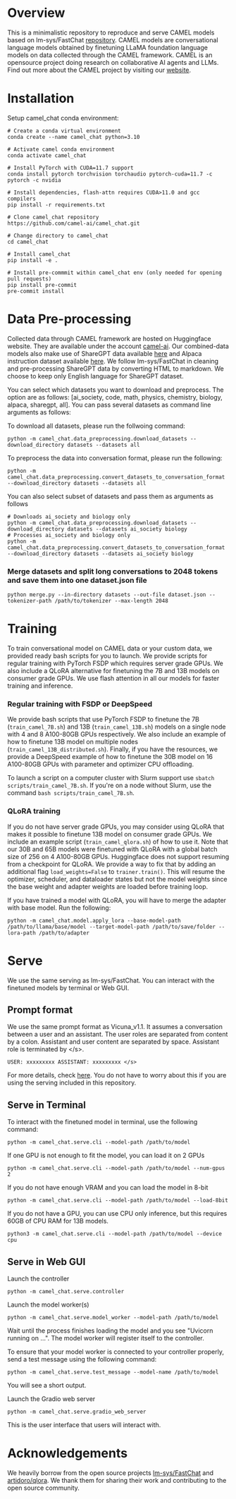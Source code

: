 # Overview
This is a minimalistic repository to reproduce and serve CAMEL models based on lm-sys/FastChat [repository](https://github.com/lm-sys/FastChat). CAMEL models are conversational language models obtained by finetuning LLaMA foundation language models on data collected through the CAMEL framework. CAMEL is an opensource project doing research on collaborative AI agents and LLMs. Find out more about the CAMEL project by visiting our [website](https://www.camel-ai.org/).

# Installation
Setup camel_chat conda environment:
```
# Create a conda virtual environment
conda create --name camel_chat python=3.10

# Activate camel conda environment
conda activate camel_chat

# Install PyTorch with CUDA=11.7 support
conda install pytorch torchvision torchaudio pytorch-cuda=11.7 -c pytorch -c nvidia

# Install dependencies, flash-attn requires CUDA>11.0 and gcc compilers
pip install -r requirements.txt

# Clone camel_chat repository
https://github.com/camel-ai/camel_chat.git

# Change directory to camel_chat
cd camel_chat

# Install camel_chat
pip install -e .

# Install pre-commmit within camel_chat env (only needed for opening pull requests)
pip install pre-commit
pre-commit install
```
# Data Pre-processing
Collected data through CAMEL framework are hosted on Huggingface website. They are available under the account [camel-ai](https://huggingface.co/camel-ai). Our combined-data models also make use of ShareGPT data available [here](https://huggingface.co/datasets/anon8231489123/ShareGPT_Vicuna_unfiltered/tree/main/HTML_cleaned_raw_dataset) and Alpaca instruction dataset available [here](https://github.com/tatsu-lab/stanford_alpaca/blob/761dc5bfbdeeffa89b8bff5d038781a4055f796a/alpaca_data.json). We follow lm-sys/FastChat in cleaning and pre-processing ShareGPT data by converting HTML to markdown. We choose to keep only English language for ShareGPT dataset.

You can select which datasets you want to download and preprocess. The option are as follows: [ai_society, code, math, physics, chemistry, biology, alpaca, sharegpt, all]. You can pass several datasets as command line arguments as follows:

To download all datasets, please run the follwoing command:
```
python -m camel_chat.data_preprocessing.download_datasets --download_directory datasets --datasets all
```
To preprocess the data into conversation format, please run the following:
```
python -m camel_chat.data_preprocessing.convert_datasets_to_conversation_format --download_directory datasets --datasets all
```
You can also select subset of datasets and pass them as arguments as follows
```
# Downloads ai_society and biology only
python -m camel_chat.data_preprocessing.download_datasets --download_directory datasets --datasets ai_society biology
# Processes ai_society and biology only
python -m camel_chat.data_preprocessing.convert_datasets_to_conversation_format --download_directory datasets --datasets ai_society biology
```
### Merge datasets and split long conversations to 2048 tokens and save them into one dataset.json file 
```
python merge.py --in-directory datasets --out-file dataset.json --tokenizer-path /path/to/tokenizer --max-length 2048
```
# Training
To train conversational model on CAMEL data or your custom data, we provided ready bash scripts for you to launch. We provide scripts for regular training with PyTorch FSDP which requires server grade GPUs. We also include a QLoRA alternative for finetuning the 7B and 13B models on consumer grade GPUs. We use flash attention in all our models for faster training and inference.

### Regular training with FSDP or DeepSpeed
 We provide bash scripts that use PyTorch FSDP to finetune the 7B (`train_camel_7B.sh`) and 13B (`train_camel_13B.sh`) models on a single node with 4 and 8 A100-80GB GPUs respectively. We also include an example of how to finetune 13B model on multiple nodes (`train_camel_13B_distributed.sh`). Finally, if you have the resources, we provide a DeepSpeed example of how to finetune the 30B model on 16 A100-80GB GPUs with parameter and optimizer CPU offloading.

 To launch a script on a computer cluster with Slurm support use `sbatch scripts/train_camel_7B.sh`. If you're on a node without Slurm, use the command `bash scripts/train_camel_7B.sh`.

### QLoRA training
If you do not have server grade GPUs, you may consider using QLoRA that makes it possible to finetune 13B model on consumer grade GPUs. We include an example script (`train_camel_qlora.sh`) of how to use it. Note that our 30B and 65B models were finetuned with QLoRA with a global batch size of 256 on 4 A100-80GB GPUs. Huggingface does not support resuming from a checkpoint for QLoRA. We provide a way to fix that by adding an additional flag `load_weights=False` to `trainer.train()`. This will resume the optimizer, scheduler, and dataloader states but not the model weights since the base weight and adapter weights are loaded before training loop.

If you have trained a model with QLoRA, you will have to merge the adapter with base model. Run the following:
```
python -m camel_chat.model.apply_lora --base-model-path /path/to/llama/base/model --target-model-path /path/to/save/folder --lora-path /path/to/adapter
```
# Serve
We use the same serving as lm-sys/FastChat. You can interact with the finetuned models by terminal or Web GUI.

## Prompt format
We use the same prompt format as Vicuna_v1.1. It assumes a conversation between a user and an assistant. The user roles are separated from content by a colon. Assistant and user content are separated by space. Assistant role is terminated by <\/s>.

```
USER: xxxxxxxxx ASSISTANT: xxxxxxxxx </s>
``` 
For more details, check [here](https://github.com/camel-ai/camel_chat/blob/9c889e9b964eb36963dbe9cec8a034dafc844179/camel_chat/conversation.py#L231). You do not have to worry about this if you are using the serving included in this repository.

## Serve in Terminal

To interact with the finetuned model in terminal, use the following command:
```
python -m camel_chat.serve.cli --model-path /path/to/model
``` 
If one GPU is not enough to fit the model, you can load it on 2 GPUs
```
python -m camel_chat.serve.cli --model-path /path/to/model --num-gpus 2
```
If you do not have enough VRAM and you can load the model in 8-bit
```
python -m camel_chat.serve.cli --model-path /path/to/model --load-8bit
```
If you do not have a GPU, you can use CPU only inference, but this requires 60GB of CPU RAM for 13B models.
```
python3 -m camel_chat.serve.cli --model-path /path/to/model --device cpu
```
## Serve in Web GUI
Launch the controller
```
python -m camel_chat.serve.controller
```
Launch the model worker(s)
```
python -m camel_chat.serve.model_worker --model-path /path/to/model
```
Wait until the process finishes loading the model and you see "Uvicorn running on ...". The model worker will register itself to the controller.

To ensure that your model worker is connected to your controller properly, send a test message using the following command:
```
python -m camel_chat.serve.test_message --model-name /path/to/model
```
You will see a short output.

Launch the Gradio web server
```
python -m camel_chat.serve.gradio_web_server
```
This is the user interface that users will interact with.

# Acknowledgements
We heavily borrow from the open source projects [lm-sys/FastChat](https://github.com/lm-sys/FastChat) and [artidoro/qlora](https://github.com/artidoro/qlora/tree/main). We thank them for sharing their work and contributing to the open source community.